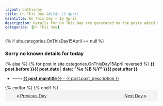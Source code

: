```yaml
---
layout: onthisday
title: On This Day &#124; 15 April
maintitle: On This Day — 15 April
description: Details for On This Day are generated by the posts added to the website so the content is subject to changes/updates over time.
categories: [On This Day]
---
```


{% if site.categories.OnThisDay15April == null %}
<h3>Sorry no known details for today</h3>
{% else %}
{% for post in site.categories.OnThisDay15April reversed %}
<strong>{{ post.before }}{{ post.date | date: "%e %B %Y" }}{{ post.after }}</strong>
<ul>
<li> ——: <a class="{{ post.class }}" href="{{ post.url }}"><strong>{{ post.maintitle }}</strong> - {{ post.post_description }}</a></li>
</ul>
{% endfor %}
{% endif %}

<div style="background-color: #f3f3f3; padding: 10px; border-radius: 5px; text-align: center; display: flex; justify-content: space-evenly;">
<a href="/onthisday/04/04-14">« Previous Day</a>
<span style="visibility:hidden;">[ Visit Leap Year February 29 ]</span>
<a href="/onthisday/04/04-16">Next Day »</a>
</div>
